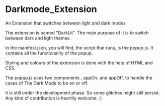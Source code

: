 # Darkmode_Extension
An Extension that switches between light and dark modes

The extension is named "DarkLit". The main purpose of it is to switch between dark and light themes.

In the manifest.json, you will find, the script that runs, is the popup.js. It contains all the functionality of the popup.

Styling and colours of the extension is done with the help of HTML and CSS.

The popup.js uses two components , appOn, and appOff, to handle the cases of The Dark Mode to be on or off.

It is still under the development phase. So some glitches might still persist. 
Any kind of contribution is heartily welcome. :)
